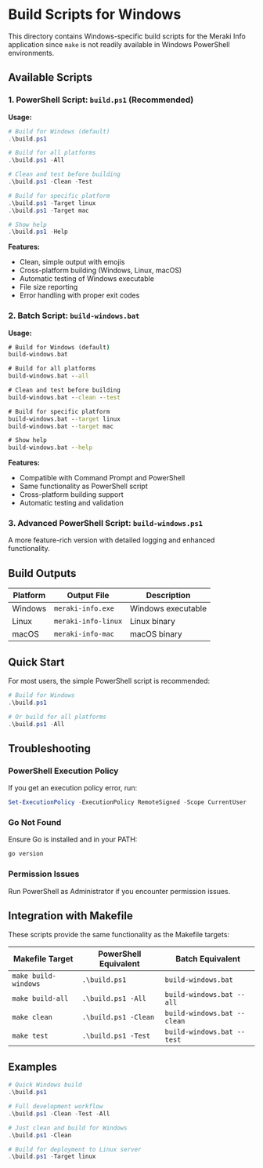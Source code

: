 # Build Scripts for Windows

This directory contains Windows-specific build scripts for the Meraki Info application since `make` is not readily available in Windows PowerShell environments.

## Available Scripts

### 1. PowerShell Script: `build.ps1` (Recommended)

**Usage:**
```powershell
# Build for Windows (default)
.\build.ps1

# Build for all platforms
.\build.ps1 -All

# Clean and test before building
.\build.ps1 -Clean -Test

# Build for specific platform
.\build.ps1 -Target linux
.\build.ps1 -Target mac

# Show help
.\build.ps1 -Help
```

**Features:**
- Clean, simple output with emojis
- Cross-platform building (Windows, Linux, macOS)
- Automatic testing of Windows executable
- File size reporting
- Error handling with proper exit codes

### 2. Batch Script: `build-windows.bat`

**Usage:**
```cmd
# Build for Windows (default)
build-windows.bat

# Build for all platforms
build-windows.bat --all

# Clean and test before building
build-windows.bat --clean --test

# Build for specific platform
build-windows.bat --target linux
build-windows.bat --target mac

# Show help
build-windows.bat --help
```

**Features:**
- Compatible with Command Prompt and PowerShell
- Same functionality as PowerShell script
- Cross-platform building support
- Automatic testing and validation

### 3. Advanced PowerShell Script: `build-windows.ps1`

A more feature-rich version with detailed logging and enhanced functionality.

## Build Outputs

| Platform | Output File | Description |
|----------|-------------|-------------|
| Windows | `meraki-info.exe` | Windows executable |
| Linux | `meraki-info-linux` | Linux binary |
| macOS | `meraki-info-mac` | macOS binary |

## Quick Start

For most users, the simple PowerShell script is recommended:

```powershell
# Build for Windows
.\build.ps1

# Or build for all platforms
.\build.ps1 -All
```

## Troubleshooting

### PowerShell Execution Policy

If you get an execution policy error, run:
```powershell
Set-ExecutionPolicy -ExecutionPolicy RemoteSigned -Scope CurrentUser
```

### Go Not Found

Ensure Go is installed and in your PATH:
```powershell
go version
```

### Permission Issues

Run PowerShell as Administrator if you encounter permission issues.

## Integration with Makefile

These scripts provide the same functionality as the Makefile targets:

| Makefile Target | PowerShell Equivalent | Batch Equivalent |
|----------------|----------------------|------------------|
| `make build-windows` | `.\build.ps1` | `build-windows.bat` |
| `make build-all` | `.\build.ps1 -All` | `build-windows.bat --all` |
| `make clean` | `.\build.ps1 -Clean` | `build-windows.bat --clean` |
| `make test` | `.\build.ps1 -Test` | `build-windows.bat --test` |

## Examples

```powershell
# Quick Windows build
.\build.ps1

# Full development workflow
.\build.ps1 -Clean -Test -All

# Just clean and build for Windows
.\build.ps1 -Clean

# Build for deployment to Linux server
.\build.ps1 -Target linux
```
